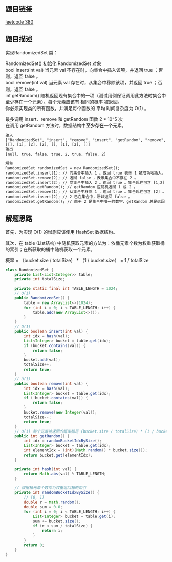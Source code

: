## 题目链接

[leetcode 380](https://leetcode.cn/problems/insert-delete-getrandom-o1/)

## 题目描述

实现RandomizedSet 类：

RandomizedSet() 初始化 RandomizedSet 对象  
bool insert(int val) 当元素 val 不存在时，向集合中插入该项，并返回 true ；否则，返回 false 。  
bool remove(int val) 当元素 val 存在时，从集合中移除该项，并返回 true ；否则，返回 false 。  
int getRandom() 随机返回现有集合中的一项（测试用例保证调用此方法时集合中至少存在一个元素）。每个元素应该有 相同的概率 被返回。  
你必须实现类的所有函数，并满足每个函数的 平均 时间复杂度为 O(1) 。  

最多调用 insert、remove 和 getRandom 函数 2 * 10^5 次  
在调用 getRandom 方法时，数据结构中**至少存在一个**元素。

```html
输入
["RandomizedSet", "insert", "remove", "insert", "getRandom", "remove", "insert", "getRandom"]
[[], [1], [2], [2], [], [1], [2], []]
输出
[null, true, false, true, 2, true, false, 2]

解释
RandomizedSet randomizedSet = new RandomizedSet();
randomizedSet.insert(1); // 向集合中插入 1 。返回 true 表示 1 被成功地插入。
randomizedSet.remove(2); // 返回 false ，表示集合中不存在 2 。
randomizedSet.insert(2); // 向集合中插入 2 。返回 true 。集合现在包含 [1,2] 。
randomizedSet.getRandom(); // getRandom 应随机返回 1 或 2 。
randomizedSet.remove(1); // 从集合中移除 1 ，返回 true 。集合现在包含 [2] 。
randomizedSet.insert(2); // 2 已在集合中，所以返回 false 。
randomizedSet.getRandom(); // 由于 2 是集合中唯一的数字，getRandom 总是返回 2 。
```

## 解题思路

首先，为实现 O(1) 的增删应该使用 HashSet 数据结构。  

其次，在 table (List<List>结构) 中随机获取元素的方法为：依桶元素个数为权重获取桶的索引；在所获取的桶中随机获取一个元素。
  
概率 = （bucket.size / totalSize） * （1 / bucket.size） = 1 / totalSize 


```java
class RandomizedSet {
    private List<List<Integer>> table;
    private int totalSize;

    private static final int TABLE_LENGTH = 1024;
    // O(1)
    public RandomizedSet() {
        table = new ArrayList<>(1024);
        for (int i = 0; i < TABLE_LENGTH; i++) {
            table.add(new ArrayList<>());
        }
    }
    // O(1)
    public boolean insert(int val) {
        int idx = hash(val);
        List<Integer> bucket = table.get(idx);
        if (bucket.contains(val)) {
            return false;
        }
        bucket.add(val);
        totalSize++;
        return true;
    }
    // O(1)
    public boolean remove(int val) {
        int idx = hash(val);
        List<Integer> bucket = table.get(idx);
        if (!bucket.contains(val)) {
            return false;
        }
        bucket.remove(new Integer(val));
        totalSize--;
        return true;
    }
    // O(1) 每个元素被返回的概率都是 (bucket.size / totalSize) * (1 / bucket.size)
    public int getRandom() {
        int idx = randomBucketIdxBySize();
        List<Integer> bucket = table.get(idx);
        int elementIdx = (int)(Math.random() * bucket.size());
        return bucket.get(elementIdx);
    }

    private int hash(int val) {
        return Math.abs(val) % TABLE_LENGTH;
    }

    // 根据桶元素个数作为权重返回桶的索引
    private int randomBucketIdxBySize() {
        // [0, 1)
        double r = Math.random();
        double sum = 0.0;
        for (int i = 0; i < TABLE_LENGTH; i++) {
            List<Integer> bucket = table.get(i);
            sum += bucket.size();
            if (r < sum / totalSize) {
                return i;
            }
        }
        return 0;
    }
}
```
